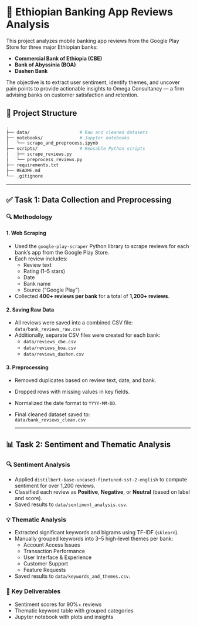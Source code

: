 # 🏦 Ethiopian Banking App Reviews Analysis

This project analyzes mobile banking app reviews from the Google Play Store for three major Ethiopian banks:

- **Commercial Bank of Ethiopia (CBE)**
- **Bank of Abyssinia (BOA)**
- **Dashen Bank**

The objective is to extract user sentiment, identify themes, and uncover pain points to provide actionable insights to Omega Consultancy — a firm advising banks on customer satisfaction and retention.

## 📁 Project Structure

```bash
.
├── data/                   # Raw and cleaned datasets
├── notebooks/              # Jupyter notebooks
│   └── scrape_and_preprocess.ipynb
├── scripts/                # Reusable Python scripts
│   ├── scrape_reviews.py
│   └── preprocess_reviews.py
├── requirements.txt
├── README.md
└── .gitignore
```

---

## ✅ Task 1: Data Collection and Preprocessing

### 🔍 Methodology

#### 1. Web Scraping

- Used the `google-play-scraper` Python library to scrape reviews for each bank’s app from the Google Play Store.
- Each review includes:
  - Review text
  - Rating (1–5 stars)
  - Date
  - Bank name
  - Source ("Google Play")
- Collected **400+ reviews per bank** for a total of **1,200+ reviews**.

#### 2. Saving Raw Data

- All reviews were saved into a combined CSV file:  
  `data/bank_reviews_raw.csv`
- Additionally, separate CSV files were created for each bank:
  - `data/reviews_cbe.csv`
  - `data/reviews_boa.csv`
  - `data/reviews_dashen.csv`

#### 3. Preprocessing

- Removed duplicates based on review text, date, and bank.
- Dropped rows with missing values in key fields.
- Normalized the date format to `YYYY-MM-DD`.
- Final cleaned dataset saved to:  
  `data/bank_reviews_clean.csv`

  ---

## 📊 Task 2: Sentiment and Thematic Analysis

### 🔍 Sentiment Analysis

- Applied `distilbert-base-uncased-finetuned-sst-2-english` to compute sentiment for over 1,200 reviews.
- Classified each review as **Positive**, **Negative**, or **Neutral** (based on label and score).
- Saved results to `data/sentiment_analysis.csv`.

### 💡 Thematic Analysis

- Extracted significant keywords and bigrams using TF-IDF (`sklearn`).
- Manually grouped keywords into 3–5 high-level themes per bank:
  - Account Access Issues
  - Transaction Performance
  - User Interface & Experience
  - Customer Support
  - Feature Requests
- Saved results to `data/keywords_and_themes.csv`.

### 📌 Key Deliverables

- Sentiment scores for 90%+ reviews
- Thematic keyword table with grouped categories
- Jupyter notebook with plots and insights
